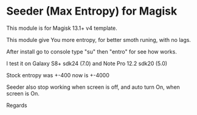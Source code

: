 # Seeder (Max Entropy) for Magisk

This module is for Magisk 13.1+ v4 template.

This module give You more entropy, for better smoth runing, with no lags.

After install go to console type "su" then "entro"  for see how works.

I test it on Galaxy S8+ sdk24 (7.0) and Note Pro 12.2 sdk20 (5.0)

Stock entropy was +-400 now is +-4000

Seeder also stop working when screen is off, and auto turn On, when screen is On.

Regards
